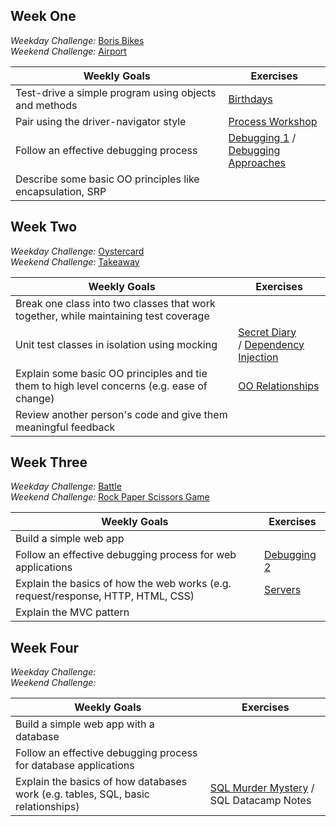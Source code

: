 
## Week One

*Weekday Challenge:* [Boris Bikes](https://github.com/PiperS52/boris-bikes-4)<br>
*Weekend Challenge:* [Airport](https://github.com/ollienorman/airport_challenge)

Weekly Goals|Exercises
|--|--|
|Test-drive a simple program using objects and methods    |[Birthdays](https://github.com/ollienorman/birthdays)    
|Pair using the driver-navigator style    |[Process Workshop](https://github.com/ollienorman/leap-years)    
|Follow an effective debugging process    |[Debugging 1](https://github.com/ollienorman/debugging_1) /<br> [Debugging Approaches](https://github.com/ollienorman/debugging-approaches)    
|Describe some basic OO principles like encapsulation, SRP    |        

## Week Two

*Weekday Challenge:* [Oystercard](https://github.com/ZeenLamDev/oystercard-1/tree/new_branch)<br>
*Weekend Challenge:* [Takeaway](https://github.com/ollienorman/takeaway-challenge)

Weekly Goals|Exercises
|--|--|
|Break one class into two classes that work together, while maintaining test coverage    |    
|Unit test classes in isolation using mocking    |[Secret Diary](https://github.com/ollienorman/testing_relationships_between_classes)<br>/ [Dependency Injection](https://github.com/ollienorman/dependency-injection)
|Explain some basic OO principles and tie them to high level concerns (e.g. ease of change)    |[OO Relationships](https://github.com/ollienorman/oo_relationships)
|Review another person's code and give them meaningful feedback    |    

## Week Three

*Weekday Challenge:* [Battle](https://github.com/ollienorman/battle) <br>
*Weekend Challenge:* [Rock Paper Scissors Game](https://github.com/ollienorman/rps-challenge)

Weekly Goals|Exercises
|--|--|
|Build a simple web app    |    
|Follow an effective debugging process for web applications    | [Debugging 2](https://github.com/ollienorman/debugging_2)
|Explain the basics of how the web works (e.g. request/response, HTTP, HTML, CSS)| [Servers](https://github.com/ollienorman/servers-1)
|Explain the MVC pattern    |    

## Week Four

*Weekday Challenge:* <br>
*Weekend Challenge:* 

Weekly Goals|Exercises
|--|--|
|Build a simple web app with a database   |    
|Follow an effective debugging process for database applications    | 
|Explain the basics of how databases work (e.g. tables, SQL, basic relationships)| [SQL Murder Mystery](./img/sqlmurdermystery.png) / SQL Datacamp Notes
 